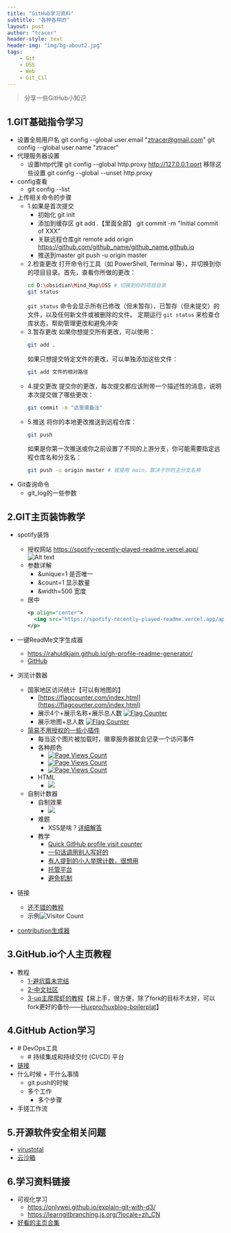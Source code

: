 ```yaml
---
title: "GitHub学习资料"
subtitle: "各种各样的"
layout: post
author: "tracer"
header-style: text
header-img: "img/bg-about2.jpg"
tags:
    - Git
    - OSS
    - Web
    - Git_Cil
---
```


>分享一些GitHub小知识

## 1.GIT基础指令学习
- 设置全局用户名
   git config --global user.email "ztracer@gmail.com"
   git config --global user.name "ztracer"
- 代理服务器设置
    - 设置http代理 git config --global http.proxy http://127.0.0.1:port
       移除这些设置 git config --global --unset http.proxy
- config查看
    - git config --list
- 上传相关命令的步骤
    - 1.如果是首次提交
        - 初始化
           git init
        - 添加到缓存区
           git add .【里面全部】
           git commit -m "Initial commit of XXX"
        - 关联远程仓库git remote add origin https://github.com/github_name/github_name.github.io
        - 推送到master
           git push -u origin master
    - 2.检查更改 
        打开命令行工具（如 PowerShell, Terminal 等），并切换到你的项目目录。首先，查看你所做的更改：
        ```bash
        cd D:\obsidian\Mind_Map\OSS # 切换到你的项目目录
        git status
        ```
        `git status` 命令会显示所有已修改（但未暂存）、已暂存（但未提交）的文件，以及任何新文件或被删除的文件。
        定期运行 `git status` 来检查仓库状态，帮助管理更改和避免冲突
    - 3.暂存更改
        如果你想提交所有更改，可以使用：
        ```bash
        git add .
        ```
        如果只想提交特定文件的更改，可以单独添加这些文件：
        ```bash
        git add 文件的相对路径
        ```
    - 4.提交更改 
        提交你的更改，每次提交都应该附带一个描述性的消息，说明本次提交做了哪些更改：
        ```bash
        git commit -m "这里填备注"
        ```
    - 5.推送
        将你的本地更改推送到远程仓库：
        ```bash
        git push
        ```
        如果是你第一次推送或你之前设置了不同的上游分支，你可能需要指定远程仓库名和分支名：
        ```bash
        git push -u origin master # 或使用 main，取决于你的主分支名称
        ```
- Git查询命令
    - git_log的一些参数

## 2.GIT主页装饰教学
- spotify装饰
    - 授权网站
       https://spotify-recently-played-readme.vercel.app/
        ![Alt text](https://spotify-recently-played-readme.vercel.app/api?user=31ruraug2cuif4m5trw7fe5x2im4&count=1&width=500)
    - 参数详解
        - &unique=1 是否唯一
        - &count=1 显示数量
        - &width=500 宽度
    - 居中
        ```xml
        <p align="center">
          <img src="https://spotify-recently-played-readme.vercel.app/api?user=31ruraug2cuif4m5trw7fe5x2im4&count=1&width=700" alt="My Spotify">
        </p>
        ```
- 一键ReadMe文字生成器
    - https://rahuldkjain.github.io/gh-profile-readme-generator/
    - [GitHub](https://github.com/rahuldkjain/github-profile-readme-generator)
- 浏览计数器
    - 国家地区访问统计【可以有地图的】 
        - [https://flagcounter.com/index.html](https://flagcounter.com/index.html)
        - 展示4个+展示名称+展示总人数
           <a href="http://s01.flagcounter.com/more/Rd"><img src="https://s01.flagcounter.com/count2/Rd/bg_FFFFFF/txt_000000/border_CCCCCC/columns_2/maxflags_6/viewers_0/labels_1/pageviews_1/flags_0/percent_0/" alt="Flag Counter" border="0"></a>
        - 展示地图+总人数
           <a href="https://info.flagcounter.com/cZwD"><img src="https://s01.flagcounter.com/map/cZwD/size_l/txt_000000/border_CCCCCC/pageviews_1/viewers_0/flags_0/" alt="Flag Counter" border="0"></a>
    - [简易不用授权的一些小插件](https://badges.toozhao.com/)
        - 每当这个图片被加载时，徽章服务器就会记录一个访问事件
        - 各种颜色
            - [![Page Views Count](https://badges.toozhao.com/badges/01HVGJA34B7K22N870GPCZ9JRS/green.svg)](https://badges.toozhao.com/stats/01HVGJA34B7K22N870GPCZ9JRS "Get your own page views count badge on badges.toozhao.com")
            - [![Page Views Count](https://badges.toozhao.com/badges/01HVGHT7MRTM1XT68SBHSPAHB0/blue.svg)](https://badges.toozhao.com/stats/01HVGHT7MRTM1XT68SBHSPAHB0 "Get your own page views count badge on badges.toozhao.com")
            - [![Page Views Count](https://badges.toozhao.com/badges/01HVGHT7MRTM1XT68SBHSPAHB0/orange.svg)](https://badges.toozhao.com/stats/01HVGHT7MRTM1XT68SBHSPAHB0 "Get your own page views count badge on badges.toozhao.com")
        - HTML
            - <img src="https://badges.toozhao.com/badges/01HVGHT7MRTM1XT68SBHSPAHB0/orange.svg" />
    - 自制计数器
        - 自制效果
            - ![](https://pleasant-plastic-curiosity.glitch.me/counter)
        - 难题
            - XSS是啥？[详细解答](https://stackoverflow.com/questions/50588574/embed-github-rendered-md-page-as-iframe)
        - 教学
            - [Quick GitHub profile visit counter](https://dev.to/ryanlanciaux/quick-github-profile-visit-counter-14en)
            - [一句话调用别人写好的](https://dev.to/ryanlanciaux/visitor-count-on-your-github-profile-with-one-line-of-markdown-593g)
            - [有人提到的小人举牌计数，很想用](https://blog.csdn.net/ZedTorpex/article/details/109064734)
            - [托管平台](https://glitch.com/)
            - [避免机制](https://rushter.com/blog/github-profile-markdown/)
- 链接 
    - [还不错的教程](https://cloud.tencent.com/developer/article/1866501)
    - 示例![Visitor Count](https://profile-counter.glitch.me/ztracer/count.svg)

- [contribution生成器](https://github-readme-streak-stats.herokuapp.com/demo/)

## 3.GitHub.io个人主页教程
- 教程
    - [1-避坑篇未完结](https://zhuanlan.zhihu.com/p/641525444)
    - [2-中文社区](https://www.github-zh.com/getting-started/github-pages)
    - [3-up主爬爬虾的教程](https://www.bilibili.com/video/BV12H4y1N7Q4)【易上手，很方便，除了fork的目标不太好，可以fork更好的备份——[Huxpro/huxblog-boilerplat](https://github.com/Huxpro/huxblog-boilerplate)】
       

## 4.GitHub Action学习
- \# DevOps工具
    - \# 持续集成和持续交付 (CI/CD) 平台
- [链接](https://www.bilibili.com/video/BV1aT421y7Ar)
- 什么时候 + 干什么事情
    - git push的时候
    - 多个工作
        - 多个步骤
- 手搓工作流

## 5.开源软件安全相关问题
- [virustotal](https://www.virustotal.com/gui/home/upload)
- [云沙箱](https://s.threatbook.com/)

## 6.学习资料链接 
- 可视化学习
    - https://onlywei.github.io/explain-git-with-d3/
    - https://learngitbranching.js.org/?locale=zh_CN
- [好看的主页合集](https://github.com/kautukkundan/Awesome-Profile-README-templates)